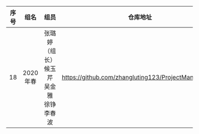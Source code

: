 | 序号 | 组名 | 组员 | 仓库地址 | 项目名称 |
|:---:|:---:|:---:|:---:|:---:|
|18|2020年春|张璐婷（组长） 候玉芹 吴金雅 徐铮 李春波|https://github.com/zhangluting123/ProjectManagement|SpiritGrain|
